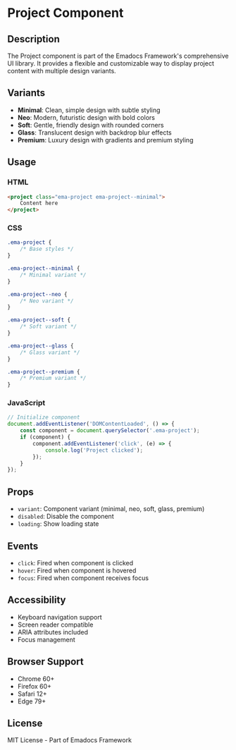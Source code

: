 # Project Component

## Description
The Project component is part of the Emadocs Framework's comprehensive UI library. It provides a flexible and customizable way to display project content with multiple design variants.

## Variants
- **Minimal**: Clean, simple design with subtle styling
- **Neo**: Modern, futuristic design with bold colors
- **Soft**: Gentle, friendly design with rounded corners
- **Glass**: Translucent design with backdrop blur effects
- **Premium**: Luxury design with gradients and premium styling

## Usage

### HTML
```html
<project class="ema-project ema-project--minimal">
    Content here
</project>
```

### CSS
```css
.ema-project {
    /* Base styles */
}

.ema-project--minimal {
    /* Minimal variant */
}

.ema-project--neo {
    /* Neo variant */
}

.ema-project--soft {
    /* Soft variant */
}

.ema-project--glass {
    /* Glass variant */
}

.ema-project--premium {
    /* Premium variant */
}
```

### JavaScript
```javascript
// Initialize component
document.addEventListener('DOMContentLoaded', () => {
    const component = document.querySelector('.ema-project');
    if (component) {
        component.addEventListener('click', (e) => {
            console.log('Project clicked');
        });
    }
});
```

## Props
- `variant`: Component variant (minimal, neo, soft, glass, premium)
- `disabled`: Disable the component
- `loading`: Show loading state

## Events
- `click`: Fired when component is clicked
- `hover`: Fired when component is hovered
- `focus`: Fired when component receives focus

## Accessibility
- Keyboard navigation support
- Screen reader compatible
- ARIA attributes included
- Focus management

## Browser Support
- Chrome 60+
- Firefox 60+
- Safari 12+
- Edge 79+

## License
MIT License - Part of Emadocs Framework
